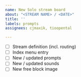 ```yaml
---
name: New Solo stream board
about: "<STREAM NAME> / <DATE>"
title: ''
labels: prompts
assignees: cjmaxik, tioopental

---
```


- [ ] Stream definition (incl. routing)
- [ ] Index menu entry
- [ ] New / updated prompts
- [ ] New / updated sounds
- [ ] New free block image
